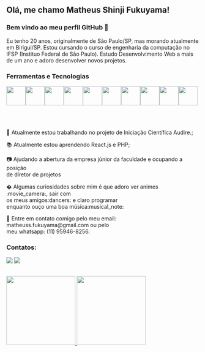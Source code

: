 ## Olá, me chamo Matheus Shinji Fukuyama! 
### Bem vindo ao meu perfil GitHub 👋

Eu tenho 20 anos, originalmente de São Paulo/SP, mas morando atualmente em Birigui/SP. Estou cursando o curso de engenharia da computação no IFSP (Instituo Federal de São Paulo). Estudo Desenvolvimento Web a mais de um ano e adoro desenvolver novos projetos.


### Ferramentas e Tecnologias

<img src="https://cdn.jsdelivr.net/gh/devicons/devicon/icons/html5/html5-original.svg" style="height: 50px"/><img src="https://cdn.jsdelivr.net/gh/devicons/devicon/icons/css3/css3-original.svg" style="height: 50px"/><img src="https://cdn.jsdelivr.net/gh/devicons/devicon/icons/javascript/javascript-original.svg" style="height: 50px"/><img src="https://cdn.jsdelivr.net/gh/devicons/devicon/icons/nodejs/nodejs-original.svg" style="height: 50px"/><img src="https://cdn.jsdelivr.net/gh/devicons/devicon/icons/sequelize/sequelize-original.svg" style="height: 50px"/><img src="https://cdn.jsdelivr.net/gh/devicons/devicon/icons/mysql/mysql-original.svg" style="height: 50px"/><img src="https://cdn.jsdelivr.net/gh/devicons/devicon/icons/express/express-original.svg" style="height: 50px"/><img src="https://cdn.jsdelivr.net/gh/devicons/devicon/icons/git/git-original.svg" style="height: 50px"/><img src="https://cdn.jsdelivr.net/gh/devicons/devicon/icons/github/github-original.svg" style="height: 50px"/><img src="https://cdn.jsdelivr.net/gh/devicons/devicon/icons/postgresql/postgresql-original.svg" style="height: 50px"/>


<br />
<br />
<div display="inline-block">
 <p align="left">🔭 Atualmente estou trabalhando no projeto de Iniciação Científica Audire.;</p>
 <p align="left">📚 Atualmente estou aprendendo React.js e PHP;</p>
 <p align="left">📷 Ajudando a abertura da empresa júnior da faculdade e ocupando a posição<br />
    de diretor de projetos</p>
 <p align="left">� Algumas curiosidades sobre mim é que adoro ver animes :movie_camera:, sair com<br />
    os meus amigos:dancers: e claro programar<br />
     enquanto ouço uma boa música:musical_note:</p>
 <p align="left">💬 Entre em contato comigo pelo meu email: matheuss.fukuyama@gmail.com ou pelo<br /> 
     meu whatsapp: (11) 95946-8256.</p>
</div>
          
 ### Contatos:

<div>
<a href = "mailto:matheuss.fukuyama@gmail.com"><img src="https://img.shields.io/badge/Gmail-D14836?style=for-the-badge&logo=gmail&logoColor=white" target="_blank"></a>
<a href="https://www.linkedin.com/in/matheus-fukuyama-52317416b/" target="_blank"><img src="https://img.shields.io/badge/-LinkedIn-%230077B5?style=for-the-badge&logo=linkedin&logoColor=white" target="_blank"></a>   
</div>


##
<div>
<a href="https://github.com/MatheusFukuyama">
<img height="180em" src="https://github-readme-stats.vercel.app/api/top-langs/?username=MatheusFukuyama&layout=compact&langs_count=7&theme=dracula"/>
<img height="180em" src="https://github-readme-stats.vercel.app/api?username=MatheusFukuyama&show_icons=true&theme=dracula&include_all_commits=true&count_private=true"/>
</div>
